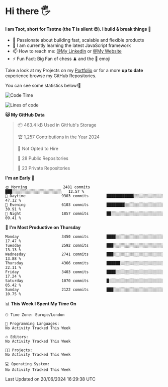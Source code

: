 # Hi there :raised_hand_with_fingers_splayed:
#### I am Tsot, short for Tsotne (the T is silent :wink:). I build & break things :space_invader:
- :telescope: Passionate about building fast, scalable and flexible products
- :seedling: I am currently learning the latest JavaScript framework 
- :mailbox: How to reach me: [@My LinkedIn](https://www.linkedin.com/in/tsotne-gvadzabia/) or [@My Website](https://tsotne.co.uk/contact)
- :zap: Fun Fact: Big Fan of chess ♟ and the 👾 emoji

Take a look at my Projects on my [Portfolio](https://tsotne.co.uk/) or for a more **up to date** experience browse my GitHub Repositories.

You can see some statistics below!:space_invader:
<!--START_SECTION:waka-->
![Code Time](http://img.shields.io/badge/Code%20Time-761%20hrs%202%20mins-blue)

![Lines of code](https://img.shields.io/badge/From%20Hello%20World%20I%27ve%20Written-6.5%20million%20lines%20of%20code-blue)

**🐱 My GitHub Data** 

> 📦 463.4 kB Used in GitHub's Storage 
 > 
> 🏆 1,257 Contributions in the Year 2024
 > 
> 🚫 Not Opted to Hire
 > 
> 📜 28 Public Repositories 
 > 
> 🔑 23 Private Repositories 
 > 
**I'm an Early 🐤** 

```text
🌞 Morning                2481 commits        ███░░░░░░░░░░░░░░░░░░░░░░   12.57 % 
🌆 Daytime                9303 commits        ████████████░░░░░░░░░░░░░   47.12 % 
🌃 Evening                6103 commits        ████████░░░░░░░░░░░░░░░░░   30.91 % 
🌙 Night                  1857 commits        ██░░░░░░░░░░░░░░░░░░░░░░░   09.41 % 
```
📅 **I'm Most Productive on Thursday** 

```text
Monday                   3450 commits        ████░░░░░░░░░░░░░░░░░░░░░   17.47 % 
Tuesday                  2592 commits        ███░░░░░░░░░░░░░░░░░░░░░░   13.13 % 
Wednesday                2741 commits        ███░░░░░░░░░░░░░░░░░░░░░░   13.88 % 
Thursday                 4366 commits        ██████░░░░░░░░░░░░░░░░░░░   22.11 % 
Friday                   3403 commits        ████░░░░░░░░░░░░░░░░░░░░░   17.24 % 
Saturday                 1070 commits        █░░░░░░░░░░░░░░░░░░░░░░░░   05.42 % 
Sunday                   2122 commits        ███░░░░░░░░░░░░░░░░░░░░░░   10.75 % 
```


📊 **This Week I Spent My Time On** 

```text
🕑︎ Time Zone: Europe/London

💬 Programming Languages: 
No Activity Tracked This Week

🔥 Editors: 
No Activity Tracked This Week

🐱‍💻 Projects: 
No Activity Tracked This Week

💻 Operating System: 
No Activity Tracked This Week
```


 Last Updated on 20/06/2024 16:29:38 UTC
<!--END_SECTION:waka-->

